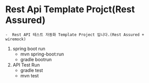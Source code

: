 # Rest Api Template Projct(Rest Assured) 
    -  Rest API 테스트 자동화 Template Project 입니다.(Rest Assured + wiremock)

1. spring boot run
    * mvn spring-boot:run
    * gradle bootrun
2. API Test Run<br>
    * gradle test 
    * mvn test 
 

